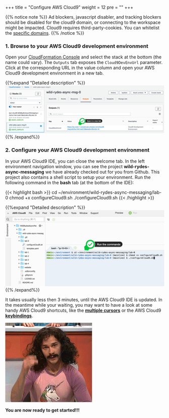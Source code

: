+++
title = "Configure AWS Cloud9"
weight = 12
pre = ""
+++

{{% notice note %}}
Ad blockers, javascript disabler, and tracking blockers should be disabled for
the cloud9 domain, or connecting to the workspace might be impacted.
Cloud9 requires third-party-cookies. You can whitelist the [specific domains]( https://docs.aws.amazon.com/cloud9/latest/user-guide/troubleshooting.html#troubleshooting-env-loading).
{{% /notice %}}

### 1. Browse to your AWS Cloud9 development environment

Open your [CloudFormation Console](https://console.aws.amazon.com/cloudformation/home?#/stacks) and select the stack at the bottom (the name could vary). The `Outputs` tab exposes the `Cloud9DevEnvUrl` parameter. Click at the corresponding URL in the value column and open your AWS Cloud9 development environment in a new tab.

{{%expand "Detailed description" %}}
![Step 1](step-1.png)
{{% /expand%}}

### 2. Configure your AWS Cloud9 development environment

In your AWS Cloud9 IDE, you can close the welcome tab. In the left environment navigation window, you can see the project **wild-rydes-async-messaging** we have already checked out for you from Github. This project also contains a shell script to setup your environment. Run the following command in the **bash** tab (at the bottom of the IDE):

{{< highlight bash >}}
cd ~/environment/wild-rydes-async-messaging/lab-0
chmod +x configureCloud9.sh
./configureCloud9.sh
{{< /highlight >}}

{{%expand "Detailed description" %}}
![Step 2](step-2.png)
{{% /expand%}}

It takes usually less then 3 minutes, until the AWS Cloud9 IDE is updated. In the meantime while your waiting, you may want to have a look at some handy AWS Cloud9 shortcuts, like the **[multiple cursors](https://docs.c9.io/docs/multiple-cursors)** or the AWS Cloud9 **[keybindings](https://docs.c9.io/docs/keybindings)**.

![Get Started](magic.gif)

**You are now ready to get started!!!**

